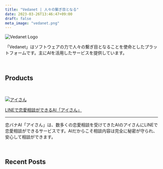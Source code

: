 ```yaml
---
title: "Vedanet | 人々の繋ぎ目となる"
date: 2023-03-26T13:46:47+09:00
draft: false
meta_image: "vedanet.png"
---
```


![Vedanet Logo](/images/vedanet-with-name.png)

「Vedanet」はソフトウェアの力で人々の繋ぎ目となることを使命としたプラットフォームです。主にAIを活用したサービスを提供しています。

&nbsp;

## Products

&nbsp;

[![アイさん](/images/koibana-ai/koibana-ai.png)](posts/product-koibana-ai)

[LINEで恋愛相談ができるAI「アイさん」](posts/product-koibana-ai)

---

恋バナAI「アイさん」は、数多くの恋愛相談を受けてきたAIのアイさんにLINEで恋愛相談ができるサービスです。AIだからこそ相談内容は完全に秘密が守られ、安心して相談ができます。

&nbsp;

## Recent Posts

&nbsp;